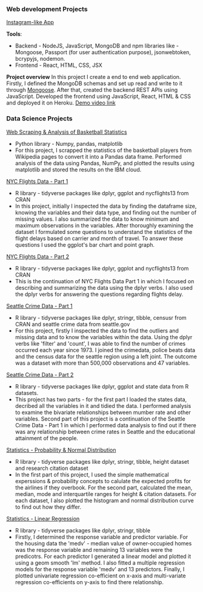 
### Web development Projects

[Instagram-like App](https://github.com/amruta-11/IGconnector)

**Tools**:
* Backend - NodeJS, JavaScript, MongoDB and npm libraries like - Mongoose, Passport (for user authentication purpose), jsonwebtoken, bcrypyjs, nodemon.
* Frontend - React, HTML, CSS, JSX

**Project overview**
 In this project I create a end to end web application. Firstly, I defined the MongoDB schemas and set up read and write to it through [Mongoose](https://mongoosejs.com/). After that, created the backend REST APIs using JavaScript. Developed the frontend using JavaScript, React, HTML & CSS and deployed it on Heroku.
 [Demo video link](https://drive.google.com/file/d/1F1ePuwZno8WfCbv70cj1GvwiqhHsRovI/view) 

### Data Science Projects

[Web Scraping & Analysis of Basketball Statistics](https://dataplatform.cloud.ibm.com/analytics/notebooks/v2/72f1ac0f-3ada-4503-8977-54ffdcb481f6/view?access_token=b310bf58d3677e9b995bfa42e49caa19cf7436833275167a15903951d854f3d5)
* Python library - Numpy, pandas, matplotlib
* For this project, I scrapped the statistics of the basketball players from Wikipedia pages to convert it into a Pandas data frame. Performed analysis of the data using Pandas, NumPy, and plotted the results using matplotlib and stored the results on the IBM cloud.


[NYC Flights Data - Part 1](https://amruta-11.github.io/projects/nycflight1.html)
* R library - tidyverse packages like dplyr, ggplot and nycflights13 from CRAN
* In this project, initially I inspected the data by finding the dataframe size, knowing the variables and their data type, and finding out the number of missing values. I also summarized the data to know minimum and maximum observations in the variables. After thoroughly examining the dataset I formulated some questions to understand the statistics of the flight delays based on carrier and month of travel. To answer these questions I used the ggplot's bar chart and point graph.


[NYC Flights Data - Part 2](https://amruta-11.github.io/projects/nycflight2.html)
* R library - tidyverse packages like dplyr, ggplot and nycflights13 from CRAN
* This is the continuation of NYC Flights Data Part 1 in which I focused on describing and summarizing the data using the dplyr verbs. I also used the dplyr verbs for answering the questions regarding flights delay.  


[Seattle Crime Data - Part 1](https://amruta-11.github.io/projects/seattlecrime1.html)
* R library - tidyverse packages like dplyr, stringr, tibble, censusr from CRAN and seattle crime data from seattle.gov
* For this project, firstly I inspected the data to find the outliers and missing data and to know the variables within the data. Using the dplyr verbs like 'filter' and 'count', I was able to find the number of crimes occurred each year since 1973. I joined the crimedata, police beats data and the census data for the seattle region using a left joint. The outcome was a dataset with more than 500,000 observations and 47 variables.     


[Seattle Crime Data - Part 2](https://amruta-11.github.io/projects/seattlecrime2.html)
* R library - tidyverse packages like dplyr, ggplot and state data from R datasets.
* This project has two parts - for the first part I loaded the states data, decribed all the variables in it and tidied the data. I performed analysis to examine the bivariate relationships between mumber rate and other variables. Second part of this project is a continuation of the Seattle Crime Data - Part 1 in which I performed data analysis to find out if there was any relationship between crime rates in Seattle and the educational attainment of the people.    
  

[Statistics - Probability & Normal Distribution](https://amruta-11.github.io/projects/stats&prob.html)
* R library - tidyverse packages like dplyr, stringr, tibble, height dataset and research citation dataset
* In the first part of this project, I used the simple mathematical experssions & probability concepts to calulate the expected profits for the airlines if they overbook. For the second part, calculated the mean, median, mode and interquartile ranges for height & citation datasets. For each dataset, I also plotted the histogram and normal distribution curve to find out how they differ. 


[Statistics - Linear Regression](https://amruta-11.github.io/projects/linearreg.html)
* R library - tidyverse packages like dplyr, stringr, tibble
* Firstly, I determined the response variable and predictor variable. For the housing data the 'medv' - median value of owner-occupied homes was the response variable and remaining 13 variables were the predicotrs. For each predictor I generated a linear model and plotted it using a geom smooth 'lm' method. I also fitted a multiple regression models for the response variable 'medv' and 13 predictors. Finally, I plotted univariate regression co-efficient on x-axis and multi-variate regression co-efficients on y-axis to find there relationship. 
